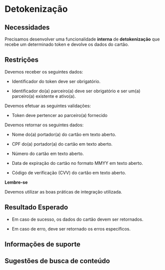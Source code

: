 # Detokenização

## Necessidades

Precisamos desenvolver uma funcionalidade **interna** de **detokenização** que recebe um determinado token e devolve 
os dados do cartão.

## Restrições

Devemos receber os seguintes dados:

- Identificador do token deve ser obrigatório.

- Identificador do(a) parceiro(a) deve ser obrigatório e ser um(a) parceiro(a) existente e ativo(a).

Devemos efetuar as seguintes validações:

- Token deve pertencer ao parceiro(a) fornecido

Devemos retornar os seguintes dados:

- Nome do(a) portador(a) do cartão em texto aberto.

- CPF do(a) portador(a) do cartão em texto aberto.

- Número do cartão em texto aberto.

- Data de expiração do cartão no formato MMYY em texto aberto.

- Código de verificação (CVV) do cartão em texto aberto.

**Lembre-se** 

Devemos utilizar as boas práticas de integração utilizada.

## Resultado Esperado

- Em caso de sucesso, os dados do cartão devem ser retornados.

- Em caso de erro, deve ser retornado os erros específicos.

## Informações de suporte

## Sugestões de busca de conteúdo